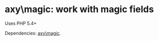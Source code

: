# axy\magic: work with magic fields

Uses PHP 5.4+

Dependencies: [axy\magic](https://github.com/axypro/errors).
